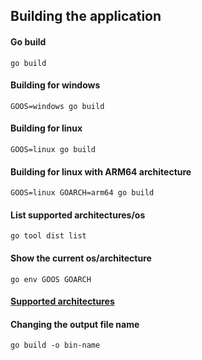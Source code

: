 ## Building the application

#### Go build

`go build`

#### Building for windows

`GOOS=windows go build`

#### Building for linux

`GOOS=linux go build`

#### Building for linux with ARM64 architecture

`GOOS=linux GOARCH=arm64 go build`

#### List supported architectures/os

`go tool dist list`

#### Show the current os/architecture

`go env GOOS GOARCH`

#### [Supported architectures](https://www.digitalocean.com/community/tutorials/building-go-applications-for-different-operating-systems-and-architectures#possible-platforms-for-goos-and-goarch)

#### Changing the output file name

`go build -o bin-name`
